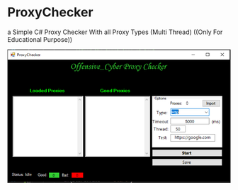 # ProxyChecker
a Simple C# Proxy Checker With all Proxy Types (Multi Thread) ((Only For Educational Purpose))


![alt text](https://github.com/Offensive-Cyber/ProxyChecker/blob/main/Pic.PNG)
